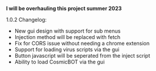 **I will be overhauling this project summer 2023**

1.0.2 Changelog:
- New gui design with support for sub menus
- Injection method will be replaced with fetch
- Fix for CORS issue without needing a chrome extension
- Support for loading virus scripts via the gui
- Button javascript will be seperated from the inject script
- Ability to load CosmicBOT via the gui
